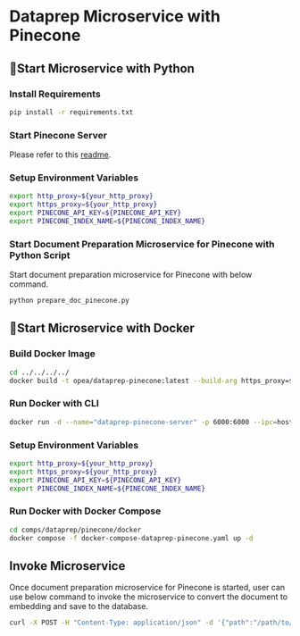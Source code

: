 # Dataprep Microservice with Pinecone

## 🚀Start Microservice with Python

### Install Requirements

```bash
pip install -r requirements.txt
```

### Start Pinecone Server

Please refer to this [readme](../../../vectorstores/langchain/pinecone/README.md).

### Setup Environment Variables

```bash
export http_proxy=${your_http_proxy}
export https_proxy=${your_http_proxy}
export PINECONE_API_KEY=${PINECONE_API_KEY}
export PINECONE_INDEX_NAME=${PINECONE_INDEX_NAME}
```

### Start Document Preparation Microservice for Pinecone with Python Script

Start document preparation microservice for Pinecone with below command.

```bash
python prepare_doc_pinecone.py
```

## 🚀Start Microservice with Docker

### Build Docker Image

```bash
cd ../../../../
docker build -t opea/dataprep-pinecone:latest --build-arg https_proxy=$https_proxy --build-arg http_proxy=$http_proxy -f comps/dataprep/pinecone/docker/Dockerfile .
```

### Run Docker with CLI

```bash
docker run -d --name="dataprep-pinecone-server" -p 6000:6000 --ipc=host -e http_proxy=$http_proxy -e https_proxy=$https_proxy opea/dataprep-pinecone:latest
```

### Setup Environment Variables

```bash
export http_proxy=${your_http_proxy}
export https_proxy=${your_http_proxy}
export PINECONE_API_KEY=${PINECONE_API_KEY}
export PINECONE_INDEX_NAME=${PINECONE_INDEX_NAME}
```

### Run Docker with Docker Compose

```bash
cd comps/dataprep/pinecone/docker
docker compose -f docker-compose-dataprep-pinecone.yaml up -d
```

## Invoke Microservice

Once document preparation microservice for Pinecone is started, user can use below command to invoke the microservice to convert the document to embedding and save to the database.

```bash
curl -X POST -H "Content-Type: application/json" -d '{"path":"/path/to/document"}' http://localhost:6000/v1/dataprep
```

